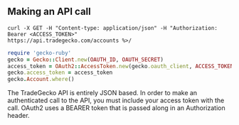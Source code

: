## Making an API call

```shell
curl -X GET -H "Content-type: application/json" -H "Authorization: Bearer <ACCESS_TOKEN>"
https://api.tradegecko.com/accounts %>/
```

```ruby
require 'gecko-ruby'
gecko = Gecko::Client.new(OAUTH_ID, OAUTH_SECRET)
access_token = OAuth2::AccessToken.new(gecko.oauth_client, ACCESS_TOKEN)
gecko.access_token = access_token
gecko.Account.where()
```

The TradeGecko API is entirely JSON based. In order to make an authenticated call
to the API, you must include your access token with the call.
OAuth2 uses a BEARER token that is passed along in an Authorization
header.

